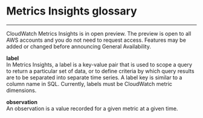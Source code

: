 # Metrics Insights glossary<a name="cloudwatch-metrics-insights-glossary"></a>

****  
CloudWatch Metrics Insights is in open preview\. The preview is open to all AWS accounts and you do not need to request access\. Features may be added or changed before announcing General Availability\.

**label**  
In Metrics Insights, a label is a key\-value pair that is used to scope a query to return a particular set of data, or to define criteria by which query results are to be separated into separate time series\. A label key is similar to a column name in SQL\. Currently, labels must be CloudWatch metric dimensions\. 

**observation**  
An observation is a value recorded for a given metric at a given time\.